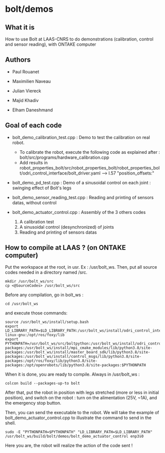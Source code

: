 # bolt/demos

## What it is

How to use Bolt at LAAS-CNRS to do demonstrations (calibration, control and sensor reading), with ONTAKE computer

## Authors

- Paul Rouanet

- Maximilien Naveau
- Julian Viereck
- Majid Khadiv
- Elham Daneshmand 

## Goal of each code

- bolt_demo_calibration_test.cpp : Demo to test the calibration on real robot.
  - To calibrate the robot, execute the following code as explained after : bolt/src/programs/hardware_calibration.cpp
  - Add results in robot_properties_bolt/src/robot_properties_bolt/robot_properties_bolt/odri_control_interface/bolt_driver.yaml --> l.57 "position_offsets:"

- bolt_demo_pd_test.cpp : Demo of a sinusoidal control on each joint : swinging effect of Bolt's legs
  
- bolt_demo_sensor_reading_test.cpp : Reading and printing of sensors datas, without control
  
- bolt_demo_actuator_control.cpp : Assembly of the 3 others codes
  1) A calibration test
  2) A sinusoidal control (desynchronized) of joints
  3) Reading and printing of sensors datas
  
## How to compile at LAAS ? (on ONTAKE computer)

Put the workspace at the root, in usr. Ex : /usr/bolt_ws. Then, put all source codes needed in a directory named /src.
```
mkdir /usr/bolt_ws/src
cp <@SourceCodes> /usr/bolt_ws/src
```

Before any compilation, go in bolt_ws :
```
cd /usr/bolt_ws
```

and execute those commands:
```
source /usr/bolt_ws/install/setup.bash
export LD_LIBRARY_PATH=$LD_LIBRARY_PATH:/usr/bolt_ws/install/odri_control_interface/lib:/usr/bolt_ws/install/hardware_interface/lib:/opt/openrobots/lib:/opt/ros/foxy/opt/yaml_cpp_vendor/lib:/opt/ros/foxy/opt/rviz_ogre_vendor/lib:/opt/ros/foxy/lib/x86_64-linux-gnu:/opt/ros/foxy/lib
export PYTHONPATH=/usr/bolt_ws/src/boltpython:/usr/bolt_ws/install/odri_control_interface/lib/python3.8/site-packages:/usr/bolt_ws/install/mpi_cmake_modules/lib/python3.8/site-packages:/usr/bolt_ws/install/master_board_sdk/lib/python3.8/site-packages:/usr/bolt_ws/install/control_msgs/lib/python3.8/site-packages:/opt/ros/foxy/lib/python3.8/site-packages:/opt/openrobots/lib/python3.8/site-packages:$PYTHONPATH
```

When it is done, you are ready to compile. Always in /usr/bolt_ws :
```
colcon build --packages-up-to bolt
```

After that, put the robot in position with legs stretched (more or less in initial position), and switch on the robot : turn on the alimentation (25V, ~1A), and the emergency stop button.

Then, you can send the executable to the robot. We will take the example of bolt_demo_actuator_control.cpp to illustrate the command to send in the shell.

```
sudo -E "PYTHONPATH=$PYTHONPATH" "LD_LIBRARY_PATH=$LD_LIBRARY_PATH" /usr/bolt_ws/build/bolt/demos/bolt_demo_actuator_control enp3s0
```

Here you are, the robot will realize the action of the code sent !

